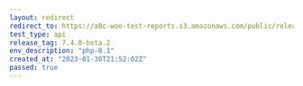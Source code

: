 ```yaml
---
layout: redirect
redirect_to: https://a8c-woo-test-reports.s3.amazonaws.com/public/release/7.4.0-beta.2/php-8.1/api/index.html
test_type: api
release_tag: 7.4.0-beta.2
env_description: "php-8.1"
created_at: "2023-01-30T21:52:02Z"
passed: true
---
```

